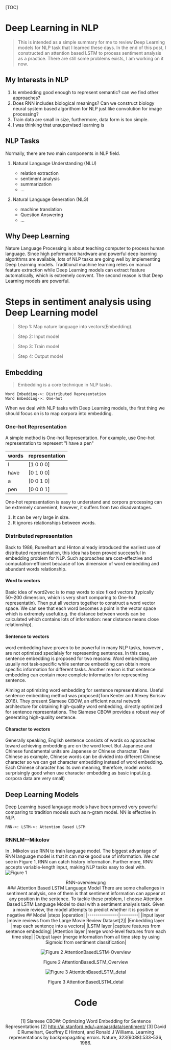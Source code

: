 [TOC]

# Deep Learning in NLP

> This is intended as a simple summary for me to review Deep Learning models for NLP task that I learned these days.
> In the end of this post, I constructed an attention based LSTM to process sentiment analysis as a practice.
> There are still some problems exists, I am working on it now.
## My Interests in NLP
1. Is embedding good enough to represent semantic? can we find other approaches?
2. Does RNN includes biological meanings? Can we construct biology neural system based algorithom for NLP just like convolution for image processing?
3. Train data are  small in size, furthermore, data form is too simple.
4. I was thinking that unsupervised learning is
## NLP Tasks

Normally, there are two main components in NLP field.

1. Natural Language Understanding (NLU)
	* relation extraction
	* sentiment analysis
	* summarization
	* ...


2. Natural Language Generation (NLG)
	* machine translation
	* Question Answering
	* ...

## Why Deep Learning
Nature Language Processing is about teaching computer to process human language. Since high peformance hardware and powerful deep learning algorithms are available, lots of NLP tasks are going well by implementing Deep Learning models.
Traditional machine learning relies on manual feature extraction while Deep Learning models can extract feature automatically, which is extremely convent.
The second reason is that Deep Learning models are powerful.
# Steps in sentiment analysis using Deep Learning model
> Step 1: Map nature language into vectors(Embedding).

> Step 2: Input model

> Step 3: Train model

> Step 4: Output model

## Embedding
> Embedding is a core technique in NLP tasks.
```flow
Word Embedding->: Distributed Representation
Word Embedding->: One-hot
```


When we deal with NLP tasks with Deep Learning models, the first thing we should focus on is to map corpora into embedding.

### One-hot Representation

A simple method is One-hot Representation.
For example, use One-hot representation to represent "I have a pen"   

|words | representation|
|----- |--------------|
|I|     [1 0 0 0]|
|have|  [0 1 0 0]|
|a|     [0 0 1 0]|
|pen|   [0 0 0 1]|
One-hot representation is easy to understand and corpora processing can be extremely convenient, however, it suffers from two disadvantages.

1. It can be very large in size.
2. It ignores relationships between words.

### Distributed representation
Back to 1986, Rumelhart and Hinton already introduced the earliest use of distributed representation, this idea has been proved successful in embedding problem for NLP.
Such approaches are cost-effective and computation-efficient because of low dimension of word embedding and abundant words relationship.
#### Word to vectors
Basic idea of word2vec is to map words to size fixed vectors (typically 50~200 dimension, which is very short comparing to One-hot representatin). Then put all vectors together to construct a word vector space. We can see that each word becomes a point in the vector space which is extremely useful(e.g. the distance between words can be calculated which contains lots of information: near distance means close relationship).





#### Sentence to vectors

word embedding have proven to be powerful in many NLP tasks, however , are not optimized specialaly for representing sentences. In this case, sentence embedding is proposed for two reasons: Word embedding are usually not task-specific while sentence embedding can obtain more specific information for different tasks. Another reason is that sentence embedding can contain more complete information for representing sentence.

Aiming at optimizing  word  embedding  for sentence representations. Useful sentence embedding method was proposed(Tom Kenter and Alexey Borisov 2016). They present Siamese CBOW, an efficient neural network architecture for obtaining high-quality word embedding,  directly  optimized  for  sentence representations.
The Siamese CBOW provides a robust way of generating high-quality sentence.

#### Character to vectors
Generally speaking, English sentence consists of words so approaches toward achieving embedding are on the word level.
But Japanese and Chinese fundamental units are  Japanese or Chinese character.
Take Chinese as example, Chinese words can be divided into different Chinese character so we can get character embedding instead of word embedding. Each Chinese character has its own meaning, therefore, model works surprisingly good when use character embedding as basic input.(e.g. corpora data are very small)



## Deep Learning Models
Deep Learning based language models have been proved very powerful  comparing to tradition models such as n-gram model.
NN is effective in NLP.
```sequence
RNN->: LSTM->: Attention Based LSTM
```
### RNNLM--Mikolov
In <Recurrent neural network based language model>, Mikolov use RNN to train language model. The biggest advantage of RNN language model is that it can make good use of information. We can see in Figure 1, RNN can catch history information. Further more, RNN accepts variable-length input, making NLP tasks easy to deal with.
![Figure 1](../../graph/RNN-overview.png)
<center>RNN-overview.png<center/>
### Attention Based LSTM Language Model
There are some challenges in sentiment analysis, one of them is that sentiment information can appear at any position in the sentence. To tackle these problem, I choose Attention Based LSTM Language Model to deal with a sentiment analysis task.
Given a movie review, the model attempts to predict whether it is positive or negative
## Model
|steps          |operation|
|---------------|---------|
|Input layer    |movie reviews from the Large Movie Review Dataset[2]|
|Embedding layer |map each sentence into a vectors|
|LSTM layer     |capture features from sentence embedding|
|Attention layer |merge word-level features from each time step|
|Output layer   |merge information from all time step by using Sigmoid from sentiment classification|

 ![Figure 2 AttentionBasedLSTM-Overview](../../graph/AttentionBasedLSTM-Overview.png)
<center> Figure 2 AttentionBasedLSTM_Overview <center>

![Figure 3 AttentionBasedLSTM_detal](../../graph/AttentionBasedLSTM_detal.png)
<center> Figure 3 AttentionBasedLSTM_detal <center>

# Code

```python

```

[1] Siamese CBOW: Optimizing Word Embedding for Sentence Representations
[2] http://ai.stanford.edu/~amaas/data/sentiment/
[3] David E Rumelhart, Geoffrey E Hintont, and Ronald J Williams. Learning representations by backpropagating errors. Nature, 323(6088):533–536, 1986.
